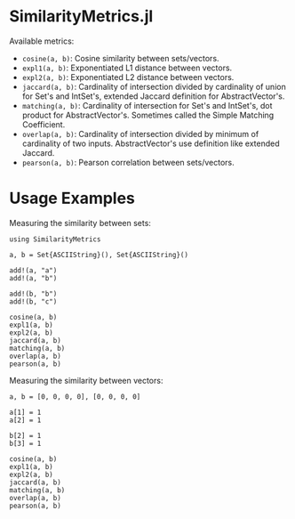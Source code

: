 SimilarityMetrics.jl
====================

Available metrics:

* `cosine(a, b)`: Cosine similarity between sets/vectors.
* `expl1(a, b)`: Exponentiated L1 distance between vectors.
* `expl2(a, b)`: Exponentiated L2 distance between vectors.
* `jaccard(a, b)`: Cardinality of intersection divided by cardinality of union for Set's and IntSet's, extended Jaccard definition for AbstractVector's.
* `matching(a, b)`: Cardinality of intersection for Set's and IntSet's, dot product for AbstractVector's. Sometimes called the Simple Matching Coefficient.
* `overlap(a, b)`: Cardinality of intersection divided by minimum of cardinality of two inputs. AbstractVector's use definition like extended Jaccard.
* `pearson(a, b)`: Pearson correlation between sets/vectors.

# Usage Examples

Measuring the similarity between sets:

	using SimilarityMetrics

	a, b = Set{ASCIIString}(), Set{ASCIIString}()

	add!(a, "a")
	add!(a, "b")

	add!(b, "b")
	add!(b, "c")

	cosine(a, b)
	expl1(a, b)
	expl2(a, b)
	jaccard(a, b)
	matching(a, b)
	overlap(a, b)
	pearson(a, b)

Measuring the similarity between vectors:

	a, b = [0, 0, 0, 0], [0, 0, 0, 0]

	a[1] = 1
	a[2] = 1

	b[2] = 1
	b[3] = 1

	cosine(a, b)
	expl1(a, b)
	expl2(a, b)
	jaccard(a, b)
	matching(a, b)
	overlap(a, b)
	pearson(a, b)
